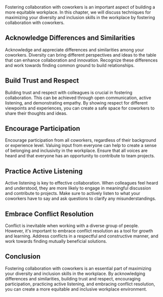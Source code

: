 
Fostering collaboration with coworkers is an important aspect of building a more equitable workplace. In this chapter, we will discuss techniques for maximizing your diversity and inclusion skills in the workplace by fostering collaboration with coworkers.

Acknowledge Differences and Similarities
----------------------------------------

Acknowledge and appreciate differences and similarities among your coworkers. Diversity can bring different perspectives and ideas to the table that can enhance collaboration and innovation. Recognize these differences and work towards finding common ground to build relationships.

Build Trust and Respect
-----------------------

Building trust and respect with colleagues is crucial in fostering collaboration. This can be achieved through open communication, active listening, and demonstrating empathy. By showing respect for different viewpoints and experiences, you can create a safe space for coworkers to share their thoughts and ideas.

Encourage Participation
-----------------------

Encourage participation from all coworkers, regardless of their background or experience level. Valuing input from everyone can help to create a sense of belonging and inclusivity in the workplace. Ensure that all voices are heard and that everyone has an opportunity to contribute to team projects.

Practice Active Listening
-------------------------

Active listening is key to effective collaboration. When colleagues feel heard and understood, they are more likely to engage in meaningful discussion and contribute to projects. Make sure to actively listen to what your coworkers have to say and ask questions to clarify any misunderstandings.

Embrace Conflict Resolution
---------------------------

Conflict is inevitable when working with a diverse group of people. However, it's important to embrace conflict resolution as a tool for growth and learning. Address conflicts in a respectful and constructive manner, and work towards finding mutually beneficial solutions.

Conclusion
----------

Fostering collaboration with coworkers is an essential part of maximizing your diversity and inclusion skills in the workplace. By acknowledging differences and similarities, building trust and respect, encouraging participation, practicing active listening, and embracing conflict resolution, you can create a more equitable and inclusive workplace environment.
